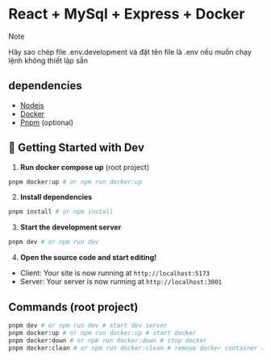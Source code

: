 # React + MySql + Express + Docker

> [!NOTE]
> Hãy sao chép file .env.development và đặt tên file là .env nếu muốn chạy lệnh không thiết lập sẵn 

## dependencies
- [Nodejs](https://nodejs.org/en/)
- [Docker](https://www.docker.com/)
- [Pnpm](https://pnpm.io/) (optional)

## 🚀 Getting Started with Dev
1. **Run docker compose up** (root project)
```sh
pnpm docker:up # or npm run docker:up
```
2. **Install dependencies**
```sh
pnpm install # or npm install
```
3. **Start the development server**
```sh
pnpm dev # or npm run dev
```
4. **Open the source code and start editing!**
- Client: Your site is now running at `http://localhost:5173`
- Server: Your server is now running at `http://localhost:3001`

## Commands (root project)
```sh
pnpm dev # or npm run dev # start dev server
pnpm docker:up # or npm run docker:up # start docker
pnpm docker:down # or npm run docker:down # stop docker
pnpm docker:clean # or npm run docker:clean # remove docker container and image
```
